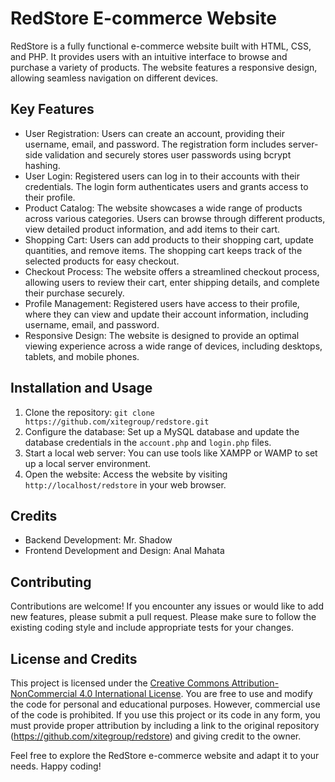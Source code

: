 # RedStore E-commerce Website

RedStore is a fully functional e-commerce website built with HTML, CSS, and PHP. It provides users with an intuitive interface to browse and purchase a variety of products. The website features a responsive design, allowing seamless navigation on different devices.

## Key Features

- User Registration: Users can create an account, providing their username, email, and password. The registration form includes server-side validation and securely stores user passwords using bcrypt hashing.
- User Login: Registered users can log in to their accounts with their credentials. The login form authenticates users and grants access to their profile.
- Product Catalog: The website showcases a wide range of products across various categories. Users can browse through different products, view detailed product information, and add items to their cart.
- Shopping Cart: Users can add products to their shopping cart, update quantities, and remove items. The shopping cart keeps track of the selected products for easy checkout.
- Checkout Process: The website offers a streamlined checkout process, allowing users to review their cart, enter shipping details, and complete their purchase securely.
- Profile Management: Registered users have access to their profile, where they can view and update their account information, including username, email, and password.
- Responsive Design: The website is designed to provide an optimal viewing experience across a wide range of devices, including desktops, tablets, and mobile phones.

## Installation and Usage

1. Clone the repository: `git clone https://github.com/xitegroup/redstore.git`
2. Configure the database: Set up a MySQL database and update the database credentials in the `account.php` and `login.php` files.
3. Start a local web server: You can use tools like XAMPP or WAMP to set up a local server environment.
4. Open the website: Access the website by visiting `http://localhost/redstore` in your web browser.

   
## Credits

- Backend Development: Mr. Shadow
- Frontend Development and Design: Anal Mahata

## Contributing

Contributions are welcome! If you encounter any issues or would like to add new features, please submit a pull request. Please make sure to follow the existing coding style and include appropriate tests for your changes.

## License and Credits

This project is licensed under the [Creative Commons Attribution-NonCommercial 4.0 International License](LICENSE). You are free to use and modify the code for personal and educational purposes. However, commercial use of the code is prohibited. If you use this project or its code in any form, you must provide proper attribution by including a link to the original repository (https://github.com/xitegroup/redstore) and giving credit to the owner.

Feel free to explore the RedStore e-commerce website and adapt it to your needs. Happy coding!
